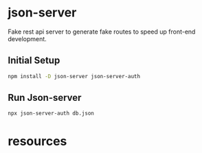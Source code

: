 # json-server

Fake rest api server to generate fake routes to speed up front-end development.

## Initial Setup

```bash
npm install -D json-server json-server-auth
```

## Run Json-server

```bash
npx json-server-auth db.json
```

# resources

[](https://www.npmjs.com/package/json-server-auth)